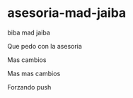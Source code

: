 # asesoria-mad-jaiba
biba mad jaiba


Que pedo con la asesoria

Mas cambios

Mas mas cambios

Forzando push